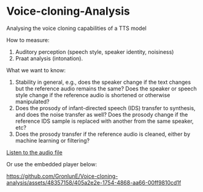 # Voice-cloning-Analysis
Analysing the voice cloning capabilities of a TTS model

How to measure: 

1. Auditory perception (speech style, speaker identity, noisiness)
2. Praat analysis (intonation).

What we want to know:

1. Stability in general, e.g., does the speaker change if the text changes but the reference audio remains the same? Does the speaker or speech style change if the reference audio is shortened or otherwise manipulated?
2. Does the prosody of infant-directed speech (IDS) transfer to synthesis, and does the noise transfer as well? Does the prosody change if the reference IDS sample is replaced with another from the same speaker, etc?
3. Does the prosody transfer if the reference audio is cleaned, either by machine learning or filtering?

[Listen to the audio file](audio/xtts_empty_story.mp4)

Or use the embedded player below:


https://github.com/GronlunE/Voice-cloning-analysis/assets/48357158/405a2e2e-1754-4868-aa66-00ff9810cd1f

